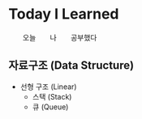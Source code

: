 # Today I Learned
　　오늘　　나　　공부했다

## 자료구조 (Data Structure)
* 선형 구조 (Linear)
  * 스택 (Stack)
  * 큐 (Queue)
